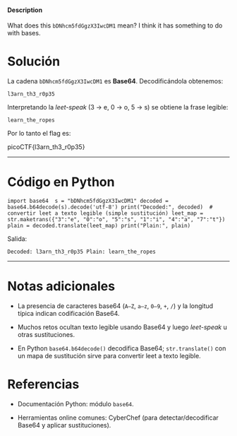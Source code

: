 #### Description

What does this `bDNhcm5fdGgzX3IwcDM1` mean? I think it has something to do with bases.

# Solución

La cadena `bDNhcm5fdGgzX3IwcDM1` es **Base64**. Decodificándola obtenemos:

`l3arn_th3_r0p35`

Interpretando la _leet-speak_ (3 → e, 0 → o, 5 → s) se obtiene la frase legible:

`learn_the_ropes`

Por lo tanto el flag es:

picoCTF{l3arn_th3_r0p35}

---

# Código en Python

`import base64  s = "bDNhcm5fdGgzX3IwcDM1" decoded = base64.b64decode(s).decode('utf-8') print("Decoded:", decoded)  # convertir leet a texto legible (simple sustitución) leet_map = str.maketrans({"3":"e", "0":"o", "5":"s", "1":"i", "4":"a", "7":"t"}) plain = decoded.translate(leet_map) print("Plain:", plain)`

Salida:

`Decoded: l3arn_th3_r0p35 Plain: learn_the_ropes`

---

# Notas adicionales

- La presencia de caracteres base64 (`A–Z`, `a–z`, `0–9`, `+`, `/`) y la longitud típica indican codificación Base64.
    
- Muchos retos ocultan texto legible usando Base64 y luego _leet-speak_ u otras sustituciones.
    
- En Python `base64.b64decode()` decodifica Base64; `str.translate()` con un mapa de sustitución sirve para convertir leet a texto legible.
    

# Referencias

- Documentación Python: módulo `base64`.
    
- Herramientas online comunes: CyberChef (para detectar/decodificar Base64 y aplicar sustituciones).